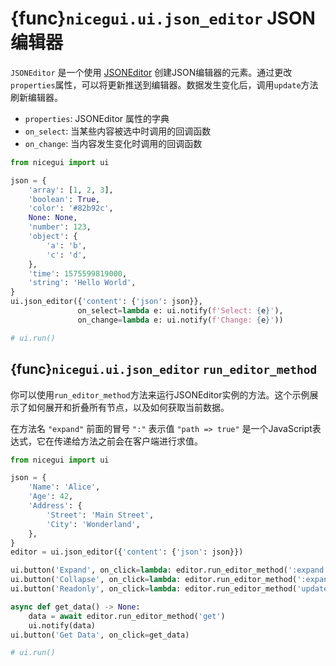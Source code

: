 # {func}`nicegui.ui.json_editor` JSON 编辑器

`JSONEditor` 是一个使用 [JSONEditor](https://github.com/josdejong/svelte-jsoneditor) 创建JSON编辑器的元素。通过更改`properties`属性，可以将更新推送到编辑器。数据发生变化后，调用`update`方法刷新编辑器。

- `properties`: JSONEditor 属性的字典
- `on_select`: 当某些内容被选中时调用的回调函数
- `on_change`: 当内容发生变化时调用的回调函数

```python
from nicegui import ui

json = {
    'array': [1, 2, 3],
    'boolean': True,
    'color': '#82b92c',
    None: None,
    'number': 123,
    'object': {
        'a': 'b',
        'c': 'd',
    },
    'time': 1575599819000,
    'string': 'Hello World',
}
ui.json_editor({'content': {'json': json}},
               on_select=lambda e: ui.notify(f'Select: {e}'),
               on_change=lambda e: ui.notify(f'Change: {e}'))

# ui.run()
```

## {func}`nicegui.ui.json_editor` `run_editor_method`

你可以使用`run_editor_method`方法来运行JSONEditor实例的方法。这个示例展示了如何展开和折叠所有节点，以及如何获取当前数据。

在方法名 `"expand"` 前面的冒号 `":"` 表示值 `"path => true"` 是一个JavaScript表达式，它在传递给方法之前会在客户端进行求值。

```python
from nicegui import ui

json = {
    'Name': 'Alice',
    'Age': 42,
    'Address': {
        'Street': 'Main Street',
        'City': 'Wonderland',
    },
}
editor = ui.json_editor({'content': {'json': json}})

ui.button('Expand', on_click=lambda: editor.run_editor_method(':expand', 'path => true'))
ui.button('Collapse', on_click=lambda: editor.run_editor_method(':expand', 'path => false'))
ui.button('Readonly', on_click=lambda: editor.run_editor_method('updateProps', {'readOnly': True}))

async def get_data() -> None:
    data = await editor.run_editor_method('get')
    ui.notify(data)
ui.button('Get Data', on_click=get_data)

# ui.run()
```
